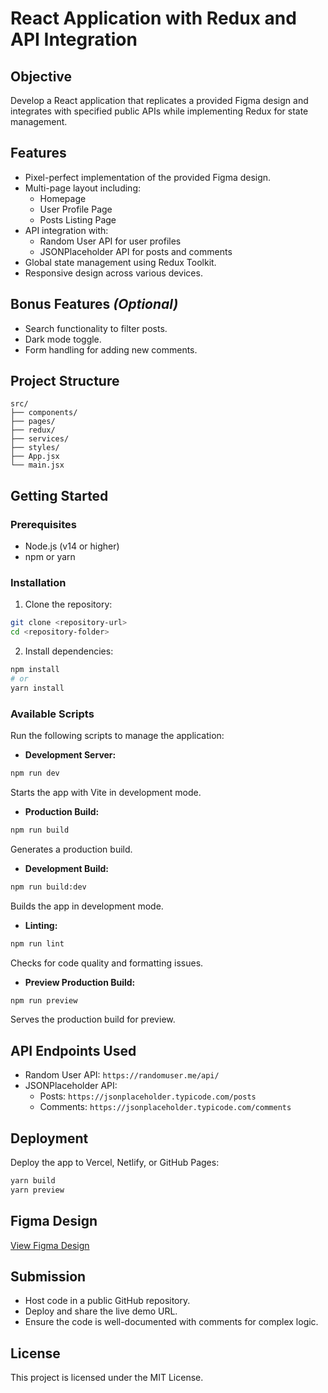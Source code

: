 # React Application with Redux and API Integration

## Objective
Develop a React application that replicates a provided Figma design and integrates with specified public APIs while implementing Redux for state management.

## Features
- Pixel-perfect implementation of the provided Figma design.
- Multi-page layout including:
  - Homepage
  - User Profile Page
  - Posts Listing Page
- API integration with:
  - Random User API for user profiles
  - JSONPlaceholder API for posts and comments
- Global state management using Redux Toolkit.
- Responsive design across various devices.

## Bonus Features *(Optional)*
- Search functionality to filter posts.
- Dark mode toggle.
- Form handling for adding new comments.

## Project Structure
```
src/
├── components/
├── pages/
├── redux/
├── services/
├── styles/
├── App.jsx
└── main.jsx
```

## Getting Started

### Prerequisites
- Node.js (v14 or higher)
- npm or yarn

### Installation
1. Clone the repository:
```bash
git clone <repository-url>
cd <repository-folder>
```
2. Install dependencies:
```bash
npm install
# or
yarn install
```

### Available Scripts
Run the following scripts to manage the application:

- **Development Server:**
```bash
npm run dev
```
Starts the app with Vite in development mode.

- **Production Build:**
```bash
npm run build
```
Generates a production build.

- **Development Build:**
```bash
npm run build:dev
```
Builds the app in development mode.

- **Linting:**
```bash
npm run lint
```
Checks for code quality and formatting issues.

- **Preview Production Build:**
```bash
npm run preview
```
Serves the production build for preview.

## API Endpoints Used
- Random User API: `https://randomuser.me/api/`
- JSONPlaceholder API:
  - Posts: `https://jsonplaceholder.typicode.com/posts`
  - Comments: `https://jsonplaceholder.typicode.com/comments`

## Deployment
Deploy the app to Vercel, Netlify, or GitHub Pages:
```bash
yarn build
yarn preview
```

## Figma Design
[View Figma Design](https://www.figma.com/design/DX2K5Oty2V1BtdolujXLZY/App-Saas-Landing-Page-(Community)?node-id=3-235)

## Submission
- Host code in a public GitHub repository.
- Deploy and share the live demo URL.
- Ensure the code is well-documented with comments for complex logic.

## License
This project is licensed under the MIT License.

